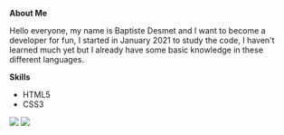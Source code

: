 **About Me**

Hello everyone, my name is Baptiste Desmet and I want to become a developer for fun, I started in January 2021 to study the code, I haven't learned much yet but I already have some basic knowledge in these different languages. 

**Skills**
* HTML5
* CSS3

<img src="https://github-readme-stats.vercel.app/api?username=IFFR-Baba&show_icons=true" />
<img src="https://github-readme-stats.vercel.app/api/top-langs/?username=IFFR-Baba&layout=compact" />
